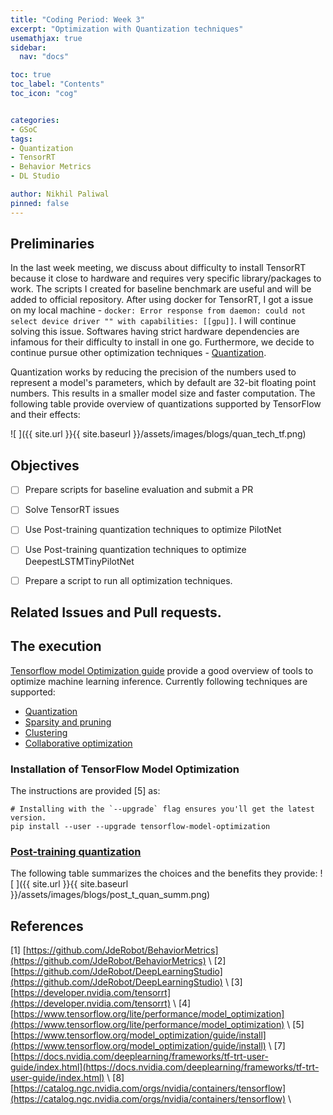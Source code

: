 ```yaml
---
title: "Coding Period: Week 3"
excerpt: "Optimization with Quantization techniques"
usemathjax: true
sidebar:
  nav: "docs"

toc: true
toc_label: "Contents"
toc_icon: "cog"


categories:
- GSoC
tags:
- Quantization
- TensorRT
- Behavior Metrics
- DL Studio

author: Nikhil Paliwal
pinned: false
---
```



## Preliminaries
In the last week meeting, we discuss about difficulty to install TensorRT because it close to hardware and requires very specific library/packages to work. The scripts I created for baseline benchmark are useful and will be added to official repository. After using docker for TensorRT, I got a issue on my local machine - `docker: Error response from daemon: could not select device driver "" with capabilities: [[gpu]]`. I will continue solving this issue. Softwares having strict hardware dependencies are infamous for their difficulty to install in one go. Furthermore, we decide to continue pursue other optimization techniques - [Quantization](https://www.tensorflow.org/lite/performance/model_optimization). 

Quantization works by reducing the precision of the numbers used to represent a model's parameters, which by default are 32-bit floating point numbers. This results in a smaller model size and faster computation. The following table provide overview of quantizations supported by TensorFlow and their effects:

![ ]({{ site.url }}{{ site.baseurl }}/assets/images/blogs/quan_tech_tf.png)


## Objectives

- [ ] Prepare scripts for baseline evaluation and submit a PR
- [ ] Solve TensorRT issues
- [ ] Use Post-training quantization techniques to optimize PilotNet
- [ ] Use Post-training quantization techniques to optimize DeepestLSTMTinyPilotNet
- [ ] Prepare a script to run all optimization techniques.


## Related Issues and Pull requests.


## The execution

[Tensorflow model Optimization guide](https://www.tensorflow.org/model_optimization/guide) provide a good overview of tools to optimize machine learning inference. Currently following techniques are supported:
- [Quantization](https://www.tensorflow.org/model_optimization/guide#quantization)
- [Sparsity and pruning](https://www.tensorflow.org/model_optimization/guide#sparsity_and_pruning)
- [Clustering](https://www.tensorflow.org/model_optimization/guide#clustering)
- [Collaborative optimization](https://www.tensorflow.org/model_optimization/guide#collaborative_optimizaiton)


### Installation of TensorFlow Model Optimization
The instructions are provided [5] as:
```
# Installing with the `--upgrade` flag ensures you'll get the latest version.
pip install --user --upgrade tensorflow-model-optimization
```

### [Post-training quantization](https://www.tensorflow.org/model_optimization/guide/quantization/post_training)

The following table summarizes the choices and the benefits they provide:
![ ]({{ site.url }}{{ site.baseurl }}/assets/images/blogs/post_t_quan_summ.png)



## References

[1] [https://github.com/JdeRobot/BehaviorMetrics](https://github.com/JdeRobot/BehaviorMetrics) \\
[2] [https://github.com/JdeRobot/DeepLearningStudio](https://github.com/JdeRobot/DeepLearningStudio) \\
[3] [https://developer.nvidia.com/tensorrt](https://developer.nvidia.com/tensorrt) \\
[4] [https://www.tensorflow.org/lite/performance/model_optimization](https://www.tensorflow.org/lite/performance/model_optimization) \\
[5] [https://www.tensorflow.org/model_optimization/guide/install](https://www.tensorflow.org/model_optimization/guide/install) \\
[7] [https://docs.nvidia.com/deeplearning/frameworks/tf-trt-user-guide/index.html](https://docs.nvidia.com/deeplearning/frameworks/tf-trt-user-guide/index.html) \\
[8] [https://catalog.ngc.nvidia.com/orgs/nvidia/containers/tensorflow](https://catalog.ngc.nvidia.com/orgs/nvidia/containers/tensorflow) \\
